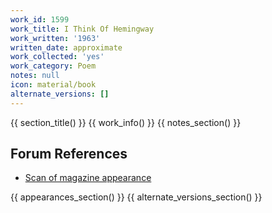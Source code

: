 ```yaml
---
work_id: 1599
work_title: I Think Of Hemingway
work_written: '1963'
written_date: approximate
work_collected: 'yes'
work_category: Poem
notes: null
icon: material/book
alternate_versions: []
---
```


{{ section_title() }}
{{ work_info() }}
{{ notes_section() }}
## Forum References
- [Scan of magazine appearance](https://bukowskiforum.com/threads/el-corno-emplumado-no-7-july-1963-love-bound-at-the-wrist-and-hung-like-a-salomey.12237/)

{{ appearances_section() }}
{{ alternate_versions_section() }}